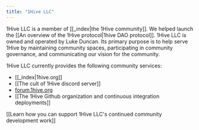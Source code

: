 ```yaml
---
title: "1Hive LLC"
---
```

1Hive LLC is a member of [[_index|the 1Hive community]]. We helped launch the [[An overview of the 1Hive protocol|1hive DAO protocol]]. 1Hive LLC is owned and operated by Luke Duncan. Its primary purpose is to help serve 1Hive by maintaining community spaces, participating in community governance, and communicating our vision for the community.

1Hive LLC currently provides the following community services:
* [[_index|1hive.org]]
* [[The cult of 1Hive discord server]]
* [forum.1hive.org](https://forum.1hive.org)
* [[The 1Hive Github organization and continuous integration deployments]]

[[Learn how you can support 1Hive LLC's continued community development work]]


